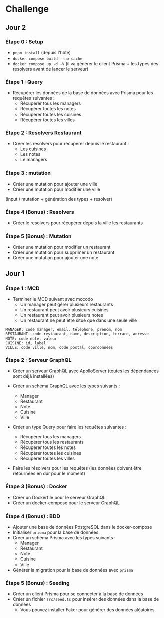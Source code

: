 # Challenge

## Jour 2

### Étape 0 : Setup

- `pnpm install` (depuis l'hôte)
- `docker compose build --no-cache`
- `docker compose up -d -V` (il va générer le client Prisma + les types des resolvers avant de lancer le serveur)

### Étape 1 : Query

- Récupérer les données de la base de données avec Prisma pour les requêtes suivantes :
  - Récupérer tous les managers
  - Récupérer toutes les notes
  - Récupérer toutes les cuisines
  - Récupérer toutes les villes

### Étape 2 : Resolvers Restaurant

- Créer les resolvers pour récupérer depuis le restaurant :
  - Les cuisines
  - Les notes
  - Le managers

### Étape 3 : mutation

- Créer une mutation pour ajouter une ville
- Créer une mutation pour modifier une ville

(input / mutation + génération des types + resolver)

### Étape 4 (Bonus) : Resolvers

- Créer le resolvers pour récupérer depuis la ville les restaurants

### Étape 5 (Bonus) : Mutation

- Créer une mutation pour modifier un restaurant
- Créer une mutation pour supprimer un restaurant
- Créer une mutation pour ajouter une note

## Jour 1

### Étape 1 : MCD

- Terminer le MCD suivant avec mocodo 
  - Un manager peut gérer plusieurs restaurants
  - Un restaurant peut avoir plusieurs cuisines
  - Un restaurant peut avoir plusieurs notes
  - Un restaurant ne peut être situé que dans une seule ville

```mocodo
MANAGER: code manager, email, téléphone, prénom, nom
RESTAURANT: code restaurant, name, description, terrace, adresse
NOTE: code note, valeur
CUISINE: id, label
VILLE: code ville, nom, code postal, coordonnées
```

### Étape 2 : Serveur GraphQL

- Créer un serveur GraphQL avec ApolloServer (toutes les dépendances sont déjà installées)
- Créer un schéma GraphQL avec les types suivants :
  - Manager
  - Restaurant
  - Note
  - Cuisine
  - Ville
- Créer un type Query pour faire les requêtes suivantes :
  - Récupérer tous les managers
  - Récupérer tous les restaurants
  - Récupérer toutes les notes
  - Récupérer toutes les cuisines
  - Récupérer toutes les villes

- Faire les résolvers pour les requêtes (les données doivent être retournées en dur pour le moment)

### Étape 3 (Bonus) : Docker

- Créer un Dockerfile pour le serveur GraphQL
- Créer un docker-compose pour le serveur GraphQL

### Étape 4 (Bonus) : BDD

- Ajouter une base de données PostgreSQL dans le docker-compose
- Initialiser `prisma` pour la base de données
- Créer un schéma Prisma avec les types suivants :
  - Manager
  - Restaurant
  - Note
  - Cuisine
  - Ville
- Générer la migration pour la base de données avec `prisma`

### Étape 5 (Bonus) : Seeding

- Créer un client Prisma pour se connecter à la base de données
- Créer un fichier `src/seed.ts` pour insérer des données dans la base de données
  - Vous pouvez installer Faker pour générer des données aléatoires


